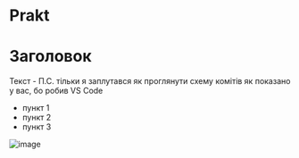 # Prakt

# Заголовок
Текст - П.С. тільки я заплутався як проглянути схему комітів як показано у вас, бо робив VS Code
- пункт 1
- пункт 2
- пункт 3

![image](https://user-images.githubusercontent.com/125345487/219601933-b588929f-ce2e-4259-ad47-e9593483e19e.png)
